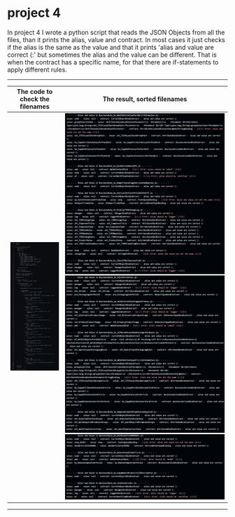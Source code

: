 # project 4

In project 4 I wrote a python script that reads the JSON Objects from all the files, than it prints the alias, value and contract. In most cases it just checks if the alias is the same as the value and that it prints 'alias and value are correct (:' but sometimes the alias and the value can be different. That is when the contract has a specific name, for that there are if-statements to apply different rules. 

---

| The code to check the filenames | The result, sorted filenames |
| :--------------: | :---------------: |
| ![Filenamechecker](img/variache1.png) | ![FilenamesSorted](img/variablechecked.png) ![FilenamesSorted](img/variableschecked2.png) ![FilenamesSorted](img/variableschecked3.png) |





---
